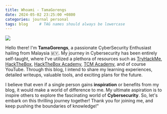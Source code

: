 ```yaml
---
title: Whoami - TamaGorengs
date: 2024-05-02 23:25:00 +0800
categories: journal personal
tags: blog     # TAG names should always be lowercase
---
```


![](/assets/general/tamagorengs-pc.png)

Hello there! I'm **TamaGorengs**, a passionate CyberSecurity Enthusiast hailing from Malaysia 🇲🇾. My journey in Cybersecurity has been entirely self-taught, where I've utilized a plethora of resources such as [TryHackMe](https://tryhackme.com/), [HackTheBox](https://www.hackthebox.com/), [HackTheBox Academy](https://academy.hackthebox.com/), [TCM Academy](https://academy.tcm-sec.com/), and of course YouTube. Through this blog, I intend to share my learning experiences, detailed writeups, valuable tools, and exciting plans for the future.

I believe that even if a single person gains **inspiration** or benefits from my blog, it would make a world of difference to me. My ultimate aspiration is to inspire others to explore the fascinating world of **Cybersecurity**. So, let's embark on this thrilling journey together! Thank you for joining me, and keep pushing the boundaries of knowledge!"
